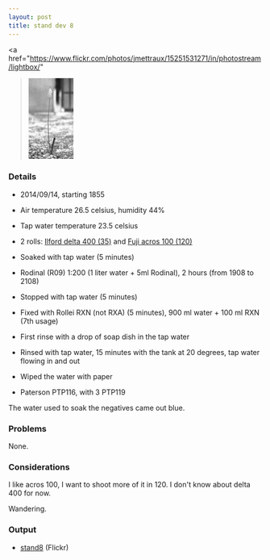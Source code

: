 ```yaml
---
layout: post
title: stand dev 8
---
```


<a
  href="https://www.flickr.com/photos/jmettraux/15251531271/in/photostream/lightbox/"
><img
  class="top-left"
  src="/images/stand8_flower.jpg"
/></a>

### Details

* 2014/09/14, starting 1855
* Air temperature 26.5 celsius, humidity 44%
* Tap water temperature 23.5 celsius
* 2 rolls: [Ilford delta 400 (35)](https://www.flickr.com/search/?tags=roll353&sort=date-posted-desc&user_id=48024574%40N00) and [Fuji acros 100 (120)](https://www.flickr.com/search/?tags=roll351&sort=date-posted-desc&user_id=48024574%40N00)
* Soaked with tap water (5 minutes)
* Rodinal (R09) 1:200 (1 liter water + 5ml Rodinal), 2 hours (from 1908 to 2108)
* Stopped with tap water (5 minutes)
* Fixed with Rollei RXN (not RXA) (5 minutes), 900 ml water + 100 ml RXN (7th usage)
* First rinse with a drop of soap dish in the tap water
* Rinsed with tap water, 15 minutes with the tank at 20 degrees, tap water flowing in and out
* Wiped the water with paper

* Paterson PTP116, with 3 PTP119

The water used to soak the negatives came out blue.

### Problems

None.

### Considerations

I like acros 100, I want to shoot more of it in 120. I don't know about delta 400 for now.

Wandering.

### Output

* [stand8](https://www.flickr.com/search/?tags=stand8&sort=date-posted-desc&user_id=48024574%40N00) (Flickr)

